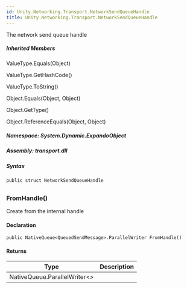 ```yaml
---  
id: Unity.Networking.Transport.NetworkSendQueueHandle  
title: Unity.Networking.Transport.NetworkSendQueueHandle  
---
```


<div class="markdown level0 summary">

The network send queue handle

</div>

<div class="markdown level0 conceptual">

</div>

<div class="inheritedMembers">

##### Inherited Members

<div>

ValueType.Equals(Object)

</div>

<div>

ValueType.GetHashCode()

</div>

<div>

ValueType.ToString()

</div>

<div>

Object.Equals(Object, Object)

</div>

<div>

Object.GetType()

</div>

<div>

Object.ReferenceEquals(Object, Object)

</div>

</div>

##### **Namespace**: System.Dynamic.ExpandoObject

##### **Assembly**: transport.dll

##### Syntax

``` lang-csharp
public struct NetworkSendQueueHandle
```

## 

### FromHandle()

<div class="markdown level1 summary">

Create from the internal handle

</div>

<div class="markdown level1 conceptual">

</div>

#### Declaration

``` lang-csharp
public NativeQueue<QueuedSendMessage>.ParallelWriter FromHandle()
```

#### Returns

| Type                           | Description |
|--------------------------------|-------------|
| NativeQueue.ParallelWriter\<\> |             |
